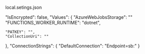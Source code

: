 local.setings.json


"IsEncrypted": false,
  "Values": {
    "AzureWebJobsStorage": ""
    "FUNCTIONS_WORKER_RUNTIME": "dotnet",

    "PATKEY": "",
    "CollectionUri": ""
  },
  "ConnectionStrings": {
    "DefaultConnection": "Endpoint=sb:"
  }
